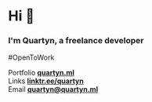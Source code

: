 <h1>Hi 👋</h1>
<h3>I'm Quartyn, a freelance developer</h3>

#OpenToWork

Portfolio **[quartyn.ml](https://quartyn.ml)**   
Links **[linktr.ee/quartyn](https://linktr.ee/Quartyn)**   
Email **[quartyn@quartyn.ml](mailto:quartyn@quartyn.ml)**
